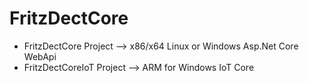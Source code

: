 # FritzDectCore

* FritzDectCore Project --> x86/x64 Linux or Windows Asp.Net Core WebApi
* FritzDectCoreIoT Project --> ARM for Windows IoT Core
